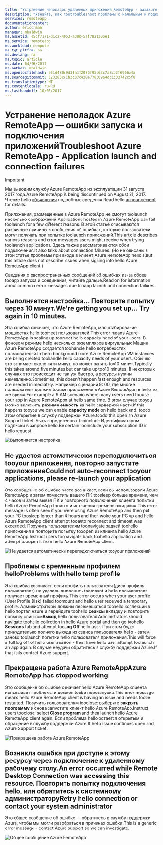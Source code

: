 ```yaml
---
title: "Устранение неполадок удаленных приложений RemoteApp - aaaAzure сбоев запуска и подключение приложения | Документы Microsoft"
description: "Узнайте, как tootroubleshoot проблемы с начальным и подключении tooapplications в Azure RemoteApp."
services: remoteapp
documentationcenter: 
author: ericorman
manager: mbaldwin
ms.assetid: e5cf7171-d1c2-4053-a38b-5af7821305e1
ms.service: remoteapp
ms.workload: compute
ms.tgt_pltfrm: na
ms.devlang: na
ms.topic: article
ms.date: 04/26/2017
ms.author: mbaldwin
ms.openlocfilehash: e51d480c9d3fa1f2076f95b63c7a8cd2f6956a4a
ms.sourcegitcommit: 523283cc1b3c37c428e77850964dc1c33742c5f0
ms.translationtype: MT
ms.contentlocale: ru-RU
ms.lasthandoff: 10/06/2017
---
```

# <a name="troubleshoot-azure-remoteapp---application-launch-and-connection-failures"></a><span data-ttu-id="3f5cb-103">Устранение неполадок Azure RemoteApp — ошибки запуска и подключения приложений</span><span class="sxs-lookup"><span data-stu-id="3f5cb-103">Troubleshoot Azure RemoteApp - Application launch and connection failures</span></span>
> [!IMPORTANT]
> <span data-ttu-id="3f5cb-104">Мы выводим службу Azure RemoteApp из эксплуатации 31 августа 2017 года.</span><span class="sxs-lookup"><span data-stu-id="3f5cb-104">Azure RemoteApp is being discontinued on August 31, 2017.</span></span> <span data-ttu-id="3f5cb-105">Чтение hello [объявления](https://go.microsoft.com/fwlink/?linkid=821148) подробные сведения.</span><span class="sxs-lookup"><span data-stu-id="3f5cb-105">Read hello [announcement](https://go.microsoft.com/fwlink/?linkid=821148) for details.</span></span>
> 
> 

<span data-ttu-id="3f5cb-106">Приложения, размещенные в Azure RemoteApp не смогут toolaunch несколько соображений.</span><span class="sxs-lookup"><span data-stu-id="3f5cb-106">Applications hosted in Azure RemoteApp can fail toolaunch for a few different reasons.</span></span> <span data-ttu-id="3f5cb-107">В этой статье описываются различные причины и сообщения об ошибках, которые пользователи могут получать при попытке toolaunch приложений.</span><span class="sxs-lookup"><span data-stu-id="3f5cb-107">This article describes various reasons and error messages users might receive when trying toolaunch applications.</span></span> <span data-ttu-id="3f5cb-108">Здесь также рассматриваются сбои подключения.</span><span class="sxs-lookup"><span data-stu-id="3f5cb-108">It also talks about connection failures.</span></span> <span data-ttu-id="3f5cb-109">(Но не описаны в этой статье проблемы при входе в клиент Azure RemoteApp hello.)</span><span class="sxs-lookup"><span data-stu-id="3f5cb-109">(But this article does not describe issues when signing into hello Azure RemoteApp client.)</span></span>  

<span data-ttu-id="3f5cb-110">Сведения о распространенных сообщений об ошибках из-за сбоев tooapp запуска и соединения, читайте дальше.</span><span class="sxs-lookup"><span data-stu-id="3f5cb-110">Read on for information about common error messages due tooapp launch and connection failures.</span></span>

## <a name="were-getting-you-set-up-try-again-in-10-minutes"></a><span data-ttu-id="3f5cb-111">Выполняется настройка... Повторите попытку через 10 минут.</span><span class="sxs-lookup"><span data-stu-id="3f5cb-111">We're getting you set up... Try again in 10 minutes.</span></span>
<span data-ttu-id="3f5cb-112">Эта ошибка означает, что Azure RemoteApp, масштабирование мощностях hello toomeet пользователей.</span><span class="sxs-lookup"><span data-stu-id="3f5cb-112">This error means Azure RemoteApp is scaling up toomeet hello capacity need of your users.</span></span> <span data-ttu-id="3f5cb-113">В фоновом режиме hello несколько экземпляров виртуальных Машин Azure RemoteApp создается toohandle hello потребностях пользователей.</span><span class="sxs-lookup"><span data-stu-id="3f5cb-113">In hello background more Azure RemoteApp VM instances are being created toohandle hello capacity needs of your users.</span></span> <span data-ttu-id="3f5cb-114">Обычно это занимает около пяти минут, но может занять too10 минут.</span><span class="sxs-lookup"><span data-stu-id="3f5cb-114">Typically this takes around five minutes but can take up too10 minutes.</span></span> <span data-ttu-id="3f5cb-115">В некоторых случаях это происходит не так уж быстро, а ресурсы нужны немедленно.</span><span class="sxs-lookup"><span data-stu-id="3f5cb-115">Sometimes, this doesn't happen fast enough and resources are needed immediately.</span></span> <span data-ttu-id="3f5cb-116">Например сценарий 9: 00, где многие пользователи должны toouse приложения в Azure RemoteAppn в hello то же время.</span><span class="sxs-lookup"><span data-stu-id="3f5cb-116">For example a 9 AM scenario where many users need toouse your app in Azure RemoteAppn at hello same time.</span></span> <span data-ttu-id="3f5cb-117">В этом случае tooyou можно включить **режиме емкость** на hello серверной части.</span><span class="sxs-lookup"><span data-stu-id="3f5cb-117">If this happens tooyou we can enable **capacity mode** on hello back end.</span></span> <span data-ttu-id="3f5cb-118">toodo этом открытые в службу поддержки Azure.</span><span class="sxs-lookup"><span data-stu-id="3f5cb-118">toodo this open an Azure Support ticket.</span></span> <span data-ttu-id="3f5cb-119">Быть определенных tooinclude Идентификатором подписки в запросе hello.</span><span class="sxs-lookup"><span data-stu-id="3f5cb-119">Be certain tooinclude your subscription ID in hello request.</span></span>  

![Выполняется настройка](./media/remoteapp-apptrouble/ra-apptrouble1.png)

## <a name="could-not-auto-reconnect-tooyour-applications-please-re-launch-your-application"></a><span data-ttu-id="3f5cb-121">Не удается автоматически переподключиться tooyour приложения, повторно запустите приложение</span><span class="sxs-lookup"><span data-stu-id="3f5cb-121">Could not auto-reconnect tooyour applications, please re-launch your application</span></span>
<span data-ttu-id="3f5cb-122">Это сообщение об ошибке часто возникает, если вы использовали Azure RemoteApp и затем поместить вашего ПК toosleep больше времени, чем 4 часов и затем вывел ПК и повторного подключения клиента попытки hello Azure RemoteApp tooauto и истечения времени ожидания.</span><span class="sxs-lookup"><span data-stu-id="3f5cb-122">This error message is often seen if you were using Azure RemoteApp and then put your PC toosleep longer than 4 hours and then woke your PC up and hello Azure RemoteApp client attempt tooauto reconnect and timeout was exceeded.</span></span>  <span data-ttu-id="3f5cb-123">Поручить пользователям toonavigate задней toohello приложения и повторите попытку tooopen из клиента hello Azure RemoteApp.</span><span class="sxs-lookup"><span data-stu-id="3f5cb-123">Instruct users toonavigate back toohello application and attempt tooopen it from hello Azure RemoteApp client.</span></span>

![Не удается автоматически переподключиться tooyour приложений](./media/remoteapp-apptrouble/ra-apptrouble2.png) 

## <a name="problems-with-hello-temp-profile"></a><span data-ttu-id="3f5cb-125">Проблемы с временным профилем hello</span><span class="sxs-lookup"><span data-stu-id="3f5cb-125">Problems with hello temp profile</span></span>
<span data-ttu-id="3f5cb-126">Эта ошибка возникает, если профиль пользователя (диск профиля пользователя) не удалось выполнить toomount и hello пользователя получает временный профиль.</span><span class="sxs-lookup"><span data-stu-id="3f5cb-126">This error occurs when your user profile (User Profile Disk) failed toomount and hello user received a temporary profile.</span></span>  <span data-ttu-id="3f5cb-127">Администраторы должны перемещаться toohello коллекции в hello портал Azure и перейдите toohello **сеансы** вкладку и повторите попытку слишком**Выход** hello пользователя.</span><span class="sxs-lookup"><span data-stu-id="3f5cb-127">Administrators should navigate toohello collection in hello Azure portal and then go toohello **Sessions** tab and attempt too**Log Off** hello user.</span></span> <span data-ttu-id="3f5cb-128">При этом будет принудительно полного выхода из сеанса пользователя hello - затем заново toolaunch попытки hello пользователя приложения.</span><span class="sxs-lookup"><span data-stu-id="3f5cb-128">This will force a full log off of hello user session - then have hello user attempt toolaunch an app again.</span></span> <span data-ttu-id="3f5cb-129">В случае неудачи обратитесь в службу поддержки Azure.</span><span class="sxs-lookup"><span data-stu-id="3f5cb-129">If that fails contact Azure support.</span></span>

## <a name="azure-remoteapp-has-stopped-working"></a><span data-ttu-id="3f5cb-130">Прекращена работа Azure RemoteApp</span><span class="sxs-lookup"><span data-stu-id="3f5cb-130">Azure RemoteApp has stopped working</span></span>
<span data-ttu-id="3f5cb-131">Это сообщение об ошибке означает hello Azure RemoteApp клиента испытывает проблемы и должен toobe перезапуска.</span><span class="sxs-lookup"><span data-stu-id="3f5cb-131">This error message means hello Azure RemoteApp client is having an issue and needs toobe restarted.</span></span> <span data-ttu-id="3f5cb-132">Поручить пользователям tooclose: выберите **закрыть программу** и снова запустите клиент hello Azure RemoteApp.</span><span class="sxs-lookup"><span data-stu-id="3f5cb-132">Instruct users tooclose: select **Close program** and then launch hello Azure RemoteApp client again.</span></span>  <span data-ttu-id="3f5cb-133">Если проблема hello остается открытым и обращение в службу поддержки Azure.</span><span class="sxs-lookup"><span data-stu-id="3f5cb-133">If hello issue continues open and Azure Support ticket.</span></span>

![Прекращена работа Azure RemoteApp](./media/remoteapp-apptrouble/ra-apptrouble3.png)  

## <a name="an-error-occurred-while-remote-desktop-connection-was-accessing-this-resource-retry-hello-connection-or-contact-your-system-administrator"></a><span data-ttu-id="3f5cb-135">Возникла ошибка при доступе к этому ресурсу через подключение к удаленному рабочему столу.</span><span class="sxs-lookup"><span data-stu-id="3f5cb-135">An error occurred while Remote Desktop Connection was accessing this resource.</span></span> <span data-ttu-id="3f5cb-136">Повторить попытку подключения hello, или обратитесь к системному администратору</span><span class="sxs-lookup"><span data-stu-id="3f5cb-136">Retry hello connection or contact your system administrator</span></span>
<span data-ttu-id="3f5cb-137">Это общее сообщение об ошибке — обратитесь в службу поддержки Azure, чтобы мы могли разобраться в причинах ошибки.</span><span class="sxs-lookup"><span data-stu-id="3f5cb-137">This is a generic error message - contact Azure support so we can investigate.</span></span> 

![Общее сообщение Azure RemoteApp](./media/remoteapp-apptrouble/ra-apptrouble4.png) 

